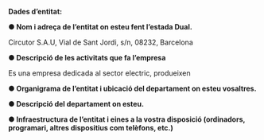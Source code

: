 **Dades d’entitat:**

**● Nom i adreça de l’entitat on esteu fent l’estada Dual.**

Circutor S.A.U,  Vial de Sant Jordi, s/n, 08232, Barcelona

**● Descripció de les activitats que fa l’empresa**

Es una empresa dedicada al sector electric, produeixen 

**● Organigrama de l’entitat i ubicació del departament on esteu vosaltres.**

**● Descripció del departament on esteu.**

**● Infraestructura de l’entitat i eines a la vostra disposició (ordinadors, programari, altres
dispositius com telèfons, etc.)**

